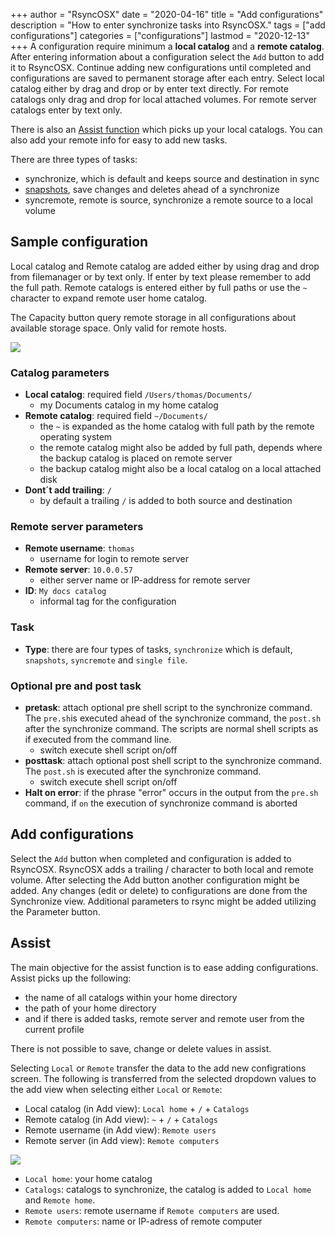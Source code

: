 +++
author = "RsyncOSX"
date = "2020-04-16"
title =  "Add configurations"
description = "How to enter synchronize tasks into RsyncOSX."
tags = ["add configurations"]
categories = ["configurations"]
lastmod = "2020-12-13"
+++
A configuration require minimum a **local catalog** and a **remote catalog**. After entering information about a configuration select the `Add` button to add it to RsyncOSX. Continue adding new configurations until completed and configurations are saved to permanent storage after each entry. Select local catalog either by drag and drop or by enter text directly. For remote catalogs only drag and drop for local attached volumes. For remote server catalogs enter by text only.

There is also an [Assist function](/post/addconfigurations/#assist) which picks up your local catalogs. You can also add your remote info for easy to add new tasks.

There are three types of tasks:

- synchronize, which is default and keeps source and destination in sync
- [snapshots](/post/snapshots/), save changes and deletes ahead of a synchronize
- syncremote, remote is source, synchronize a remote source to a local volume

## Sample configuration

Local catalog and Remote catalog are added either by using drag and drop from filemanager or by text only. If enter by text please remember to add the full path. Remote catalogs is entered either by full paths or use the `~` character to expand remote user home catalog.

The Capacity button query remote storage in all configurations about available storage space. Only valid for remote hosts.

![](/images/RsyncOSX/master/add/add.png)
### Catalog parameters
- **Local catalog**: required field `/Users/thomas/Documents/`
  - my Documents catalog in my home catalog
- **Remote catalog**: required field `~/Documents/`
  - the `~` is expanded as the home catalog with full path by the remote operating system
  - the remote catalog might also be added by full path, depends where the backup catalog is placed on remote server
  - the backup catalog might also be a local catalog on a local attached disk
- **Dont´t add trailing**: `/`
  - by default a trailing `/` is added to both source and destination
### Remote server parameters
- **Remote username**: `thomas`
  - username for login to remote server
- **Remote server**: `10.0.0.57`
  - either server name or IP-address for remote server
- **ID**: `My docs catalog`
  - informal tag for the configuration
### Task
- **Type**: there are four types of tasks, `synchronize` which is default, `snapshots`, `syncremote` and `single file`.
### Optional pre and post task
- **pretask**: attach optional pre shell script to the synchronize command. The `pre.sh`is executed ahead of the synchronize command, the `post.sh` after the synchronize command. The scripts are normal shell scripts as if executed from the command line.
  - switch execute shell script on/off
- **posttask**: attach optional post shell script to the synchronize command. The `post.sh` is executed after the synchronize command.
  - switch execute shell script on/off
- **Halt on error**: if the phrase "error" occurs in the output from the `pre.sh` command, if `on` the execution of synchronize command is aborted

## Add configurations

Select the `Add` button when completed and configuration is added to RsyncOSX. RsyncOSX adds a trailing / character to both local and remote volume. After selecting the Add button another configuration might be added. Any changes (edit or delete) to configurations are done from the Synchronize view. Additional parameters to rsync might be added utilizing the Parameter button.

## Assist

The main objective for the assist function is to ease adding configurations. Assist picks up the following:

- the name of all catalogs within your home directory
- the path of your home directory
- and if there is added tasks, remote server and remote user from the current profile

There is not possible to save, change or delete values in assist.

Selecting `Local` or `Remote` transfer the data to the add new configrations screen. The following is transferred from the selected dropdown values to the add view when selecting either `Local` or `Remote`:

- Local catalog (in Add view): `Local home`  + `/` + `Catalogs`
- Remote catalog (in Add view): `~`  + `/` + `Catalogs`
- Remote username (in Add view): `Remote users`
- Remote server (in Add view): `Remote computers`

![](/images/RsyncOSX/master/add/assist.png)

- `Local home`: your home catalog
- `Catalogs`: catalogs to synchronize, the catalog is added to `Local home` and `Remote home`.
- `Remote users`: remote username if `Remote computers` are used.
- `Remote computers`: name or IP-adress of remote computer
